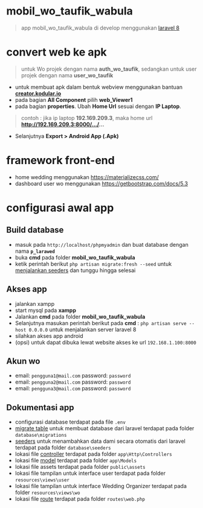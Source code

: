 # mobil_wo_taufik_wabula
>app mobil_wo_taufik_wabula di develop menggunakan [laravel 8](https://laravel.com/docs/8.x)
# convert web ke apk
> untuk Wo projek dengan nama **auth_wo_taufik**, sedangkan untuk user projek dengan nama **user_wo_taufik**
+ untuk membuat apk dalam bentuk webview menggunakan bantuan [**creator.kodular.io**](https://creator.kodular.io/#6711221539569664/)
+ pada bagian **All Component** pilih **web_Viewer1**
+ pada bagian **properties**. Ubah **Home Url** sesuai dengan **IP Laptop**.
> contoh : jika ip laptop **192.169.209.3**, maka home url **http://192.169.209.3:8000/.../...**
+ Selanjutnya **Export > Android App (.Apk)**
# framework front-end
+ home wedding menggunakan https://materializecss.com/
+ dashboard user wo menggunakan https://getbootstrap.com/docs/5.3
# configurasi awal app

## Build database
+ masuk pada ```http://localhost/phpmyadmin``` dan buat database dengan nama **```p_larawed```**
+ buka **cmd** pada folder **mobil_wo_taufik_wabula**
+ ketik perintah berikut ```php artisan migrate:fresh --seed``` untuk [menjalankan seeders](https://laravel.com/docs/8.x/seeding#running-seeders) dan tunggu hingga selesai


## Akses app
+ jalankan xampp
+ start mysql pada **xampp**
+ Jalankan **cmd** pada folder **mobil_wo_taufik_wabula**
+ Selanjutnya masukan perintah berikut pada **cmd** : ```php artisan serve --host 0.0.0.0``` untuk menjalankan server laravel 8
+ silahkan akses app android
+ (opsi) untuk dapat dibuka lewat website akses ke url 	```192.168.1.100:8000```


## Akun wo
+ email: ```pengguna1@mail.com``` password: ```password```
+ email: ```pengguna2@mail.com``` password: ```password```
+ email: ```pengguna3@mail.com``` password: ```password```

## Dokumentasi app
+ configurasi database terdapat pada file ```.env```
+ [migrate table](https://laravel.com/docs/8.x/migrations#tables) untuk membuat database dari laravel terdapat pada folder ```database\migrations```
+ [seeders](https://laravel.com/docs/8.x/seeding#writing-seeders) untuk menambahkan data dami secara otomatis dari laravel terdapat pada folder ```database\seeders```
+ lokasi file [controller](https://laravel.com/docs/8.x/controllers) terdapat pada folder ```app\Http\Controllers```
+ lokasi file [model](https://laravel.com/docs/8.x/eloquent) terdapat pada folder ```app\Models```
+ lokasi file assets terdapat pada folder ```public\assets```
+ lokasi file tampilan untuk interface user terdapat pada folder ```resources\views\user```
+ lokasi file tampilan untuk interface Wedding Organizer terdapat pada folder ```resources\views\wo```
+ lokasi file [route](https://laravel.com/docs/8.x/routing) terdapat pada folder ```routes\web.php```
